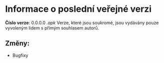 # Informace o poslední veřejné verzi
**Číslo verze**: 0.0.0.0 *.apk*
Verze, které jsou soukromé, jsou vydávány pouze vyvoleným lidem s přímým souhlasem autorů.
## Změny:
- Bugfixy

